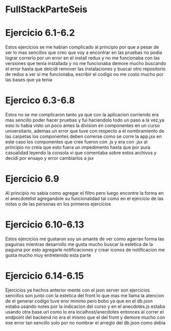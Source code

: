 # FullStackParteSeis

# Ejercicio 6.1-6.2
Estos ejercicios se me habian complicado al principio por que a pesar de ser lo mas sencillos que creo que voy a encontrar en las pruebas no podia lograr correrlo por un error en el install redux y no me funcionaba con las versiones que tenia installada y no me funcionaba demore mucho buscando el error hasta que deicidi remover las instalaciones y buscar otro repositorio de redux a ver si me funcionaba, escribir el codigo no me costo mucho por las bases que ya tenia 

# Ejercico 6.3-6.8
Estos no se me complicaron tanto ya que con la aplicacion corriendo era mas sencillo poder hacer pruebas y fui haciendolo todo un paso a la vez,ya esto lo habia visto un poco antes la division en componentes en un curso universitario, ademas un error que tuve con respecto a el nombramiento de las carpetas los componentes deben correrse como se corre la app.jsx en este caso los componentes que cree
fueron con .js y era con .jsx al principio no creia que esto fuera un impedimento hasta que por pura casualidad leyendo la consola vi que comentaba sobre estos archivos y decidi por ensayo y error cambiarlos a jsx

# Ejercicio 6.9
Al principio no sabia como agregar el filtro pero luego encontre la forma en el anecdotelist agregandole su 
funcionalidad tal como en el ejercicio de las notas o de las personas en los primeros ejercicios 

# Ejercicio 6.10-6.13 
Estos ejercicios me gustaron soy un amante de ver como agarran forma las paguinas mientras desarrollo me gusta mucho buscar la estetica de la paguina por esto agregarle notificaciones y crear iconos de notificacion me gusta mucho muy entretenido esta parte 

# Ejercicio 6.14-6.15
Ejercicios ya hechos anterior mente con el json server son ejercicios sencillos son junto con la estetica del front lo que mas me llama la atencion de el generar codigo
tuve eror minimo pero bobo ya que en el db.json estaba usando notes por la indicacion del curso y en el anecdotes.js estaba usando otra base.url como lo era localhost/anecdotes
entonces al correr el endpoint del backend no era el mismo que el del front y demore mucho con ese error tan sencillo solo por no nombrar el arreglo del db.json como debia 